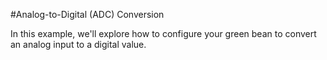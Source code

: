 #Analog-to-Digital (ADC) Conversion

In this example, we'll explore how to configure your green bean to convert an analog input to a digital value.  

